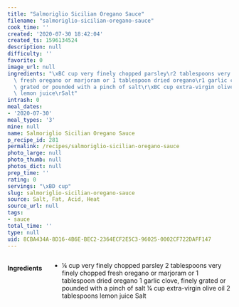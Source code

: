 ```yaml
---
title: "Salmoriglio Sicilian Oregano Sauce"
filename: "salmoriglio-sicilian-oregano-sauce"
cook_time: ''
created: '2020-07-30 18:42:04'
created_ts: 1596134524
description: null
difficulty: ''
favorite: 0
image_url: null
ingredients: "\xBC cup very finely chopped parsley\r2 tablespoons very finely chopped\
  \ fresh oregano or marjoram or 1 tablespoon dried oregano\r1 garlic clove, finely\
  \ grated or pounded with a pinch of salt\r\xBC cup extra-virgin olive oil\r2 tablespoons\
  \ lemon juice\rSalt"
intrash: 0
meal_dates:
- '2020-07-30'
meal_types: '3'
mine: null
name: Salmoriglio Sicilian Oregano Sauce
p_recipe_id: 281
permalink: /recipes/salmoriglio-sicilian-oregano-sauce
photo_large: null
photo_thumb: null
photos_dict: null
prep_time: ''
rating: 0
servings: "\xBD cup"
slug: salmoriglio-sicilian-oregano-sauce
source: Salt, Fat, Acid, Heat
source_url: null
tags:
- sauce
total_time: ''
type: null
uid: 8CBA434A-8D16-4B6E-BEC2-2364ECF2E5C3-96025-0002CF722DAFF147
---
```

<div class="large-8 medium-7 columns" id="writeup">	</div><!-- #writeup -->
</div><!-- #row-one -->
<div class="row" id="row-two">	<div class="medium-4 small-5 columns" id="ingredients"><h4>Ingredients</h4><div class="box box-ingredients content"><ul>
<li>¼ cup very finely chopped parsley
2 tablespoons very finely chopped fresh oregano or marjoram or 1 tablespoon dried oregano
1 garlic clove, finely grated or pounded with a pinch of salt
¼ cup extra-virgin olive oil
2 tablespoons lemon juice
Salt</li>
</ul>
</div>	</div>	<div class="medium-6 small-7 columns" id="directions">	</div>